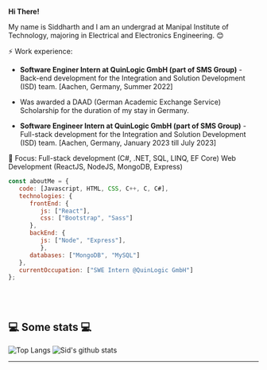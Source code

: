 <b><p>Hi There! </br><p></b>
<p>My name is Siddharth and I am an undergrad at Manipal Institute of Technology, majoring in Electrical and Electronics Engineering. 😊</br></p>

⚡ Work experience: <br>
- **Software Enginer Intern at QuinLogic GmbH (part of SMS Group)** - Back-end development for the Integration and Solution Development (ISD) team. [Aachen, Germany, Summer 2022] 
- Was awarded a DAAD (German Academic Exchange Service) Scholarship for the duration of my stay in Germany.

- **Software Engineer Intern at QuinLogic GmbH (part of SMS Group)** - Full-stack development for the Integration and Solution Development (ISD) team. [Aachen, Germany, January 2023 till July 2023]

🌱 Focus: Full-stack development (C#, .NET, SQL, LINQ, EF Core)
           Web Development (ReactJS, NodeJS, MongoDB, Express) 


```javascript
const aboutMe = {
   code: [Javascript, HTML, CSS, C++, C, C#],
   technologies: {
      frontEnd: {
         js: ["React"],
         css: ["Bootstrap", "Sass"]
      },
      backEnd: {
         js: ["Node", "Express"],
         },
      databases: ["MongoDB", "MySQL"]
   },
   currentOccupation: ["SWE Intern @QuinLogic GmbH"]
};
```
</br></br>
<h2>💻 Some stats 💻</h2>

![Top Langs](https://github-readme-stats.vercel.app/api/top-langs/?username=SiddharthManoj14&layout=compact&theme=algolia)
![Sid's github stats](https://github-readme-stats.vercel.app/api?username=SiddharthManoj14&theme=algolia)

---

